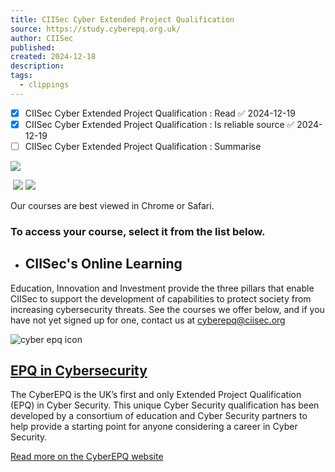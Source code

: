 ```yaml
---
title: CIISec Cyber Extended Project Qualification
source: https://study.cyberepq.org.uk/
author: CIISec
published: 
created: 2024-12-18
description: 
tags:
  - clippings
---
```

- [x] CIISec Cyber Extended Project Qualification : Read ✅ 2024-12-19
- [x] CIISec Cyber Extended Project Qualification : Is reliable source ✅ 2024-12-19
- [ ] CIISec Cyber Extended Project Qualification : Summarise

![](https://study.cyberepq.org.uk/pluginfile.php/2/course/section/2/csiic%20logo%20%282%29.png)

 ![](https://study.cyberepq.org.uk/pluginfile.php/2/course/section/2/chrome.png) ![](https://study.cyberepq.org.uk/pluginfile.php/2/course/section/2/safari.png)

Our courses are best viewed in Chrome or Safari. 

### To access your course, select it from the list below.

- ## CIISec's Online Learning

Education, Innovation and Investment provide the three pillars that enable CIISec to support the development of capabilities to protect society from increasing cybersecurity threats. See the courses we offer below, and if you have not yet signed up for one, contact us at cyberepq@ciisec.org

![cyber epq icon](https://study.cyberepq.org.uk/pluginfile.php/33115/mod_label/intro/epq.png)

## [EPQ in Cybersecurity](https://cyberepq.org.uk/)

The CyberEPQ is the UK’s first and only Extended Project Qualification (EPQ) in Cyber Security. This unique Cyber Security qualification has been developed by a consortium of education and Cyber Security partners to help provide a starting point for anyone considering a career in Cyber Security.

[Read more on the CyberEPQ website](https://cyberepq.org.uk/)